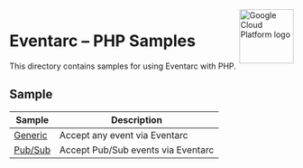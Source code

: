 <img src="https://avatars2.githubusercontent.com/u/2810941?v=3&s=96" alt="Google Cloud Platform logo" title="Google Cloud Platform" align="right" height="96" width="96"/>

# Eventarc – PHP Samples

This directory contains samples for using Eventarc with PHP.

## Sample

|                 Sample                  |        Description       |
| --------------------------------------- | ------------------------ |
|[Generic](generic) | Accept any event via Eventarc |
|[Pub/Sub](pubsub) | Accept Pub/Sub events via Eventarc |
